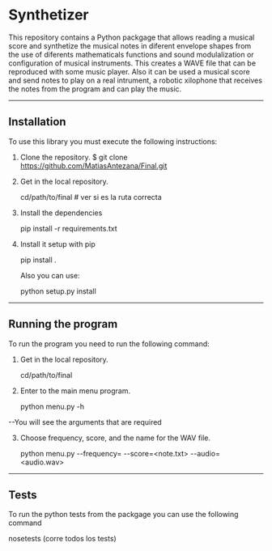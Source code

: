# Synthetizer 

This repository contains a Python packgage that allows reading a musical score and synthetize the musical notes in diferent envelope shapes from the use of diferents mathematicals functions and sound modulalization or configuration of musical instruments. This creates a WAVE file that can be reproduced with some music player. 
Also it can be used a musical score and send notes to play on a real intrument, a robotic xilophone that receives the notes from the program and can play the music.  


--------------------------------

## Installation

To use this library you must execute the following instructions:

1. Clone the repository.
$ git clone https://github.com/MatiasAntezana/Final.git

2. Get in the local repository.
   
   cd/path/to/final      # ver si es la ruta correcta

3. Install the dependencies
   
   pip install -r requirements.txt

4. Install it setup with pip
   
   pip install .

   Also you can use:
   
   python setup.py install

--------------------------------

## Running the program

To run the program you need to run the following command:

1. Get in the local repository.
   
   cd/path/to/final 

2. Enter to the main menu program.
   
   python menu.py -h

--You will see the arguments that are required

3. Choose frequency, score, and the name for the WAV file.
   
   python menu.py --frequency=<frequency> --score=<note.txt> --audio=<audio.wav>


--------------------------------

## Tests

To run the python tests from the packgage you can use the following command

nosetests (corre todos los tests) 

